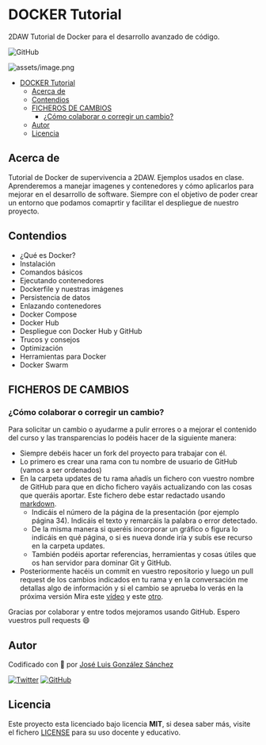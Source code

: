 # DOCKER Tutorial

2DAW Tutorial de Docker para el desarrollo avanzado de código.

![GitHub](https://img.shields.io/github/last-commit/joseluisgs/docker-tutorial)

![assets/image.png](https://laenredadera.net/wp-content/uploads/2018/01/docker.png)

- [DOCKER Tutorial](#docker-tutorial)
  - [Acerca de](#acerca-de)
  - [Contendios](#contendios)
  - [FICHEROS DE CAMBIOS](#ficheros-de-cambios)
    - [¿Cómo colaborar o corregir un cambio?](#cómo-colaborar-o-corregir-un-cambio)
  - [Autor](#autor)
  - [Licencia](#licencia)

## Acerca de

Tutorial de Docker de supervivencia a 2DAW. Ejemplos usados en clase.
Aprenderemos a manejar imagenes y contenedores y cómo aplicarlos para mejorar en el desarrollo de software.
Siempre con el objetivo de poder crear un entorno que podamos comaprtir y facilitar el despliegue de nuestro proyecto.

## Contendios
- ¿Qué es Docker?
- Instalación
- Comandos básicos
- Ejecutando contenedores
- Dockerfile y nuestras imágenes
- Persistencia de datos
- Enlazando contenedores
- Docker Compose
- Docker Hub
- Despliegue con Docker Hub y GitHub
- Trucos y consejos
- Optimización
- Herramientas para Docker
- Docker Swarm


## FICHEROS DE CAMBIOS

### ¿Cómo colaborar o corregir un cambio?

Para solicitar un cambio o ayudarme a pulir errores o a mejorar el contenido del curso y las transparencias lo podéis hacer de la siguiente manera:

- Siempre debéis hacer un fork del proyecto para trabajar con él.
- Lo primero es crear una rama con tu nombre de usuario de GitHub (vamos a ser ordenados)
- En la carpeta updates de tu rama añadís un fichero con vuestro nombre de GitHub para que en dicho fichero vayáis actualizando con las cosas que queráis aportar. Este fichero debe estar redactado usando [markdown](https://www.markdownguide.org/basic-syntax/).
  - Indicáis el número de la página de la presentación (por ejemplo página 34). Indicáis el texto y remarcáis la palabra o error detectado.
  - De la misma manera si queréis incorporar un gráfico o figura lo indicáis en qué página, o si es nueva donde iría y subís ese recurso en la carpeta updates.
  - También podéis aportar referencias, herramientas y cosas útiles que os han servidor para dominar Git y GitHub.
- Posteriormente hacéis un commit en vuestro repositorio y luego un pull request de los cambios indicados en tu rama y en la conversación me detallas algo de información y si el cambio se aprueba lo verás en la próxima versión Mira este [vídeo](https://www.youtube.com/watch?v=_M8oalUyz10) y este [otro](https://www.youtube.com/watch?v=QntLv5BjUr0).

Gracias por colaborar y entre todos mejoramos usando GitHub. Espero vuestros pull requests :smile:



## Autor

Codificado con :sparkling_heart: por [José Luis González Sánchez](https://twitter.com/joseluisgonsan)

[![Twitter](https://img.shields.io/twitter/follow/joseluisgonsan?style=social)](https://twitter.com/joseluisgonsan)
[![GitHub](https://img.shields.io/github/followers/joseluisgs?style=social)](https://github.com/joseluisgs)

## Licencia

Este proyecto esta licenciado bajo licencia **MIT**, si desea saber más, visite el fichero
[LICENSE](./LICENSE) para su uso docente y educativo.